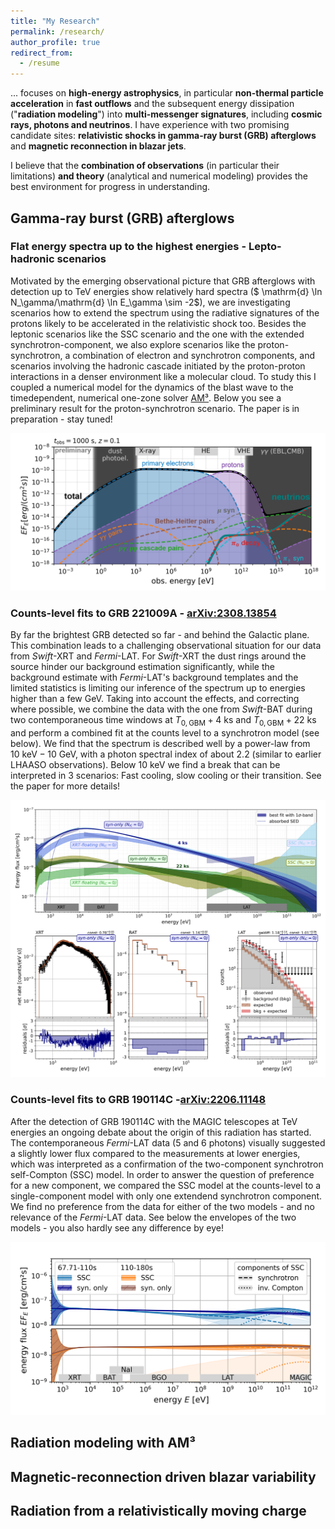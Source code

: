 ```yaml
---
title: "My Research"
permalink: /research/
author_profile: true
redirect_from:
  - /resume
---
```


... focuses on **high-energy astrophysics**, in particular **non-thermal particle acceleration** in **fast outflows** and the subsequent energy dissipation ("**radiation modeling**") into **multi-messenger signatures**, including **cosmic rays, photons and neutrinos**. I have experience with two promising candidate sites: **relativistic shocks in gamma-ray burst (GRB) afterglows** and **magnetic reconnection in blazar jets**.

I believe that the **combination of observations** (in particular their limitations) **and theory** (analytical and numerical modeling) provides the best environment for progress in understanding.

## Gamma-ray burst (GRB) afterglows

### Flat energy spectra up to the highest energies - Lepto-hadronic scenarios
Motivated by the emerging observational picture that GRB afterglows with detection up to TeV energies show relatively hard spectra ($ \mathrm{d} \ln N_\gamma/\mathrm{d} \ln E_\gamma \sim -2$), we are investigating scenarios how to extend the spectrum using the radiative signatures of the protons likely to be accelerated in the relativistic shock too. Besides the leptonic scenarios like the SSC scenario and the one with the extended synchrotron-component, we also explore scenarios like the proton-synchrotron, a combination of electron and synchrotron components, and scenarios involving the hadronic cascade initiated by the proton-proton interactions in a denser environment like a molecular cloud. To study this I coupled a numerical model for the dynamics of the blast wave to the timedependent, numerical one-zone solver [AM³](https://gitlab.desy.de/am3/am3). Below you see a preliminary result for the proton-synchrotron scenario. The paper is in preparation - stay tuned!

![Proton-Synchrotron-Model](/files/GRB_AG_psynmodel.png)

### Counts-level fits to GRB 221009A - [arXiv:2308.13854](https://arxiv.org/abs/2308.13854)
By far the brightest GRB detected so far - and behind the Galactic plane. This combination leads to a challenging observational situation for our data from *Swift*-XRT and *Fermi*-LAT. For *Swift*-XRT the dust rings around the source hinder our background estimation significantly, while the background estimate with *Fermi*-LAT's background templates and the limited statistics is limiting our inference of the spectrum up to energies higher than a few GeV. Taking into account the effects, and correcting where possible, we combine the data with the one from *Swift*-BAT during two contemporaneous time windows at $T_{0,\mathrm{GBM}}+4~\mathrm{ks}$ and $T_{0,\mathrm{GBM}}+22~\mathrm{ks}$ and perform a combined fit at the counts level to a synchrotron model (see below). We find that the spectrum is described well by a power-law from $10~\mathrm{keV} - 10~\mathrm{GeV}$, with a photon spectral index of about 2.2 (similar to earlier LHAASO observations). Below $10~\mathrm{keV}$ we find a break that can be interpreted in 3 scenarios: Fast cooling, slow cooling or their transition. See the paper for more details!

![Fit to GRB221009A's early afterglow](/files/GRB221009A_Afterglow_fit.png)

### Counts-level fits to GRB 190114C -[arXiv:2206.11148](https://arxiv.org/abs/2206.11148)

After the detection of GRB 190114C with the MAGIC telescopes at TeV energies an ongoing debate about the origin of this radiation has started. The contemporaneous *Fermi*-LAT data (5 and 6 photons) visually suggested a slightly lower flux compared to the measurements at lower energies, which was interpreted as a confirmation of the two-component synchrotron self-Compton (SSC) model. In order to answer the question of preference for a new component, we compared the SSC model at the counts-level to a single-component model with only one extendend synchrotron component. We find no preference from the data for either of the two models - and no relevance of the *Fermi*-LAT data. See below the envelopes of the two models - you also hardly see any difference by eye!

![GRB190114C best fit SEDs](/files/GRB190114C_SED_comparison.png)

## Radiation modeling with AM³



## Magnetic-reconnection driven blazar variability

## Radiation from a relativistically moving charge
